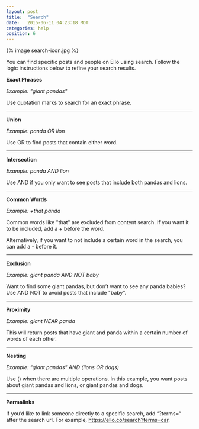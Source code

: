```yaml
---
layout: post
title:  "Search"
date:   2015-06-11 04:23:18 MDT
categories: help
position: 6
---
```


{% image search-icon.jpg %}

You can find specific posts and people on Ello using search. Follow the logic instructions below to refine your search results.

**Exact Phrases**

_Example: "giant pandas"_

Use quotation marks to search for an exact phrase.



* * *

**Union**

_Example: panda OR lion_

Use OR to find posts that contain either word.

* * *

**Intersection**

_Example: panda AND lion_

Use AND if you only want to see posts that include both pandas and lions.

* * *

**Common Words**

_Example: +that panda_

Common words like "that" are excluded from content search. If you want it to be included, add a + before the word.

Alternatively, if you want to not include a certain word in the search, you can add a - before it.

* * *


**Exclusion**

_Example: giant panda AND NOT baby_

Want to find some giant pandas, but don’t want to see any panda babies? Use AND NOT to avoid posts that include "baby".

* * *

**Proximity**

_Example: giant NEAR panda_

This will return posts that have giant and panda within a certain number of words of each other.


* * *

**Nesting**

_Example: "giant pandas" AND (lions OR dogs)_

Use () when there are multiple operations. In this example, you want posts about giant pandas and lions, or giant pandas and dogs.

* * *

**Permalinks**

If you’d like to link someone directly to a specific search, add “?terms=“ after the search url. For example, https://ello.co/search?terms=car.

